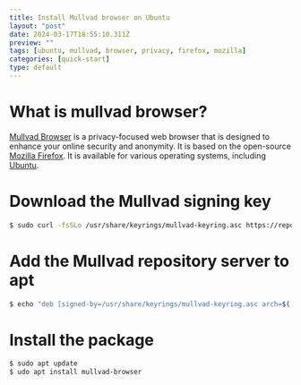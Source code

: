 ```yaml
---
title: Install Mullvad browser on Ubuntu
layout: "post"
date: 2024-03-17T18:55:10.311Z
preview: ""
tags: [ubuntu, mullvad, browser, privacy, firefox, mozilla]
categories: [quick-start]
type: default
---
```


# What is mullvad browser?
[Mullvad Browser](https://mullvad.net/en/download/browser/linux) is a privacy-focused web browser that is designed to enhance your online security and anonymity. It is based on the open-source [Mozilla Firefox](https://www.mozilla.org/en-US/firefox/enterprise/). It is available for various operating systems, including [Ubuntu](https://ubuntu.com/download).


# Download the Mullvad signing key

```bash
$ sudo curl -fsSLo /usr/share/keyrings/mullvad-keyring.asc https://repository.mullvad.net/deb/mullvad-keyring.asc
```

# Add the Mullvad repository server to apt
    
```bash
$ echo "deb [signed-by=/usr/share/keyrings/mullvad-keyring.asc arch=$( dpkg --print-architecture )] https://repository.mullvad.net/deb/stable $(lsb_release -cs) main" | sudo tee /etc/apt/sources.list.d/mullvad.list
```

# Install the package

```bash
$ sudo apt update
$ udo apt install mullvad-browser
```
